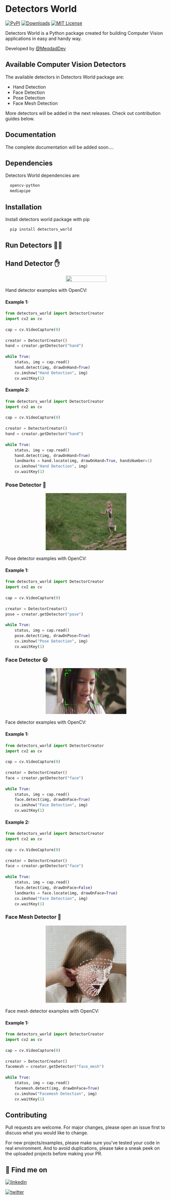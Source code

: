 # Detectors World
[![PyPI](https://img.shields.io/pypi/v/detectors-world)](https://pypi.org/project/detectors-world/)
[![Downloads](https://static.pepy.tech/badge/detectors-world)](https://pepy.tech/project/detectors-world)
[![MIT License](https://img.shields.io/badge/License-MIT-green.svg)](https://choosealicense.com/licenses/mit/)

Detectors World is a Python package created for building Computer Vision applications in easy and handy way.

Developed by [@MeqdadDev](https://www.github.com/MeqdadDev)


## Available Computer Vision Detectors
The available detectors in Detectors World package are: 
- Hand Detection
- Face Detection
- Pose Detection
- Face Mesh Detection

More detectors will be added in the next releases. Check out contribution guides below.


## Documentation

The complete documentation will be added soon....


## Dependencies

Detectors World dependencies are:

```bash
  opencv-python
  mediapipe
```

## Installation

Install detectors world package with pip

```bash
  pip install detectors_world
```


## Run Detectors 🚀🚀

## Hand Detector ✋

<p align="center">
<img src="assets/hand-detector.gif" width=50% height=40%>
</p>

Hand detector examples with OpenCV:

#### Example 1:

```python
from detectors_world import DetectorCreator
import cv2 as cv

cap = cv.VideoCapture(0)

creator = DetectorCreator()
hand = creator.getDetector("hand")

while True:
    status, img = cap.read()
    hand.detect(img, drawOnHand=True)
    cv.imshow("Hand Detection", img)
    cv.waitKey(1)
```

#### Example 2:

```python
from detectors_world import DetectorCreator
import cv2 as cv

cap = cv.VideoCapture(0)

creator = DetectorCreator()
hand = creator.getDetector("hand")

while True:
    status, img = cap.read()
    hand.detect(img, drawOnHand=True)
    landmarks = hand.locate(img, drawOnHand=True, handsNumber=1)
    cv.imshow("Hand Detection", img)
    cv.waitKey(1)
```

### Pose Detector 💪

<p align="center">
<img src="assets/pose-detection.gif" width=50% height=40%>
</p>

Pose detector examples with OpenCV:

#### Example 1:

```python
from detectors_world import DetectorCreator
import cv2 as cv

cap = cv.VideoCapture(0)

creator = DetectorCreator()
pose = creator.getDetector("pose")

while True:
    status, img = cap.read()
    pose.detect(img, drawOnPose=True)
    cv.imshow("Pose Detection", img)
    cv.waitKey(1)
```

### Face Detector 😃

<p align="center">
<img src="assets/face-detection.gif" width=50% height=40%>
</p>

Face detector examples with OpenCV:

#### Example 1:

```python
from detectors_world import DetectorCreator
import cv2 as cv

cap = cv.VideoCapture(0)

creator = DetectorCreator()
face = creator.getDetector("face")

while True:
    status, img = cap.read()
    face.detect(img, drawOnFace=True)
    cv.imshow("Face Detection", img)
    cv.waitKey(1)
```

#### Example 2:

```python
from detectors_world import DetectorCreator
import cv2 as cv

cap = cv.VideoCapture(0)

creator = DetectorCreator()
face = creator.getDetector("face")

while True:
    status, img = cap.read()
    face.detect(img, drawOnFace=False)
    landmarks = face.locate(img, drawOnFace=True)
    cv.imshow("Face Detection", img)
    cv.waitKey(1)
```

### Face Mesh Detector 🤖

<p align="center">
<img src="assets/facemesh-detection.gif" width=50% height=40%>
</p>

Face mesh detector examples with OpenCV:

#### Example 1:

```python
from detectors_world import DetectorCreator
import cv2 as cv

cap = cv.VideoCapture(0)

creator = DetectorCreator()
facemesh = creator.getDetector("face_mesh")

while True:
    status, img = cap.read()
    facemesh.detect(img, drawOnFace=True)
    cv.imshow("Facemesh Detection", img)
    cv.waitKey(1)
```


## Contributing

Pull requests are welcome. For major changes, please open an issue first to discuss what you would like to change.

For new projects/examples, please make sure you've tested your code in real environment. And to avoid duplications, please take a sneak peek on the uploaded projects before making your PR.

## 🔗 Find me on
[![linkedin](https://img.shields.io/badge/linkedin-0A66C2?style=for-the-badge&logo=linkedin&logoColor=white)](www.linkedin.com/in/meqdad-darwish)

[![twitter](https://img.shields.io/badge/twitter-1DA1F2?style=for-the-badge&logo=twitter&logoColor=white)](https://twitter.com/MeqdadDev)
